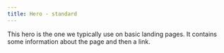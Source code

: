 ```yaml
---
title: Hero - standard
---
```

This hero is the one we typically use on basic landing pages. It contains some information about the page and then a link.